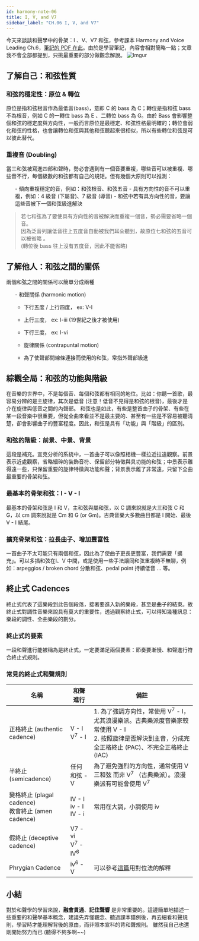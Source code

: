 ```yaml
---
id: harmony-note-06
title: I, V, and V7
sidebar_label: "CH.06 I, V, and V7"
---
```


今天來談談和聲學中的骨架：I 、V、V7 和弦，參考課本 Harmony and Voice Leading Ch.6，<a href="http://www.musicvalley.com.hk/2016/11/12/%E5%B0%8D%E4%BD%8D%E6%B3%95%E7%B0%A1%E4%BB%8B-%E4%B8%89-%E9%87%8D%E8%A6%81%E7%9A%84%E6%A6%82%E5%BF%B5-Clausulae-%E5%B0%8D%E4%BD%8D%E6%B3%95%E7%9A%84%E7%B5%82%E6%AD%A2%E5%BC%8F-Counter-Point-Cadence-Ultima-Paenultima-Antepaenultima-Sopra.html">筆記的 PDF 在此</a>。由於是學習筆記，內容會相對簡略一點；文章我不會全部都提到，只挑最重要的部分做觀念解說。
<img src="https://i.imgur.com/jfMUuX5.png" alt="Imgur">
<h2 id="了解自己：和弦性質">了解自己：和弦性質</h2>
<h3 id="和弦的穩定性：原位--轉位">和弦的穩定性：原位 &amp; 轉位</h3>
原位是指和弦根音作為最低音(bass)，意即 C 的 bass 為 C；轉位是指和弦 bass 不為根音，例如 C 的一轉位 bass 為 E 、二轉位 bass 為 G。由於 Bass 會影響整個和弦的穩定度與方向性，一般而言原位是最穩定、和弦性格最明確的；轉位會弱化和弦的性格，也會讓轉位和弦與其他和弦聽起來很相似，所以有些轉位和弦是可以彼此替代。
<h3 id="重複音-doubling">重複音 (Doubling)</h3>
當三和弦被寫進四部和聲時，勢必會遇到有一個音要重複，哪些音可以被重複、哪些音不行，每個級數的和弦都有自己的規矩。但有幾個大原則可以推測：
<ol>
- 傾向重複穩定的音，例如：和弦根音、和弦五音
- 具有方向性的音不可以重複，例如：4 級音 (下屬音)、7 級音 (導音)
- 和弦中若有具方向性的音，要讓這些音被下一個和弦級進解決
</ol>
<blockquote>
若七和弦為了要使具有方向性的音被解決而重複一個音，勢必需要省略一個音。<br>
因為泛音列讓低音往上五度音自動被我們耳朵聽到，故原位七和弦的五音可以被省略 。<br>
(轉位後 bass 往上沒有五度音，因此不能省略)
</blockquote>
<h2 id="了解他人：和弦之間的關係">了解他人：和弦之間的關係</h2>
兩個和弦之間的關係可以簡單分成兩種
<ol>
- 和聲關係 (harmonic motion)

- 下行五度 / 上行四度， ex: V-I
- 上行三度， ex: I-iii (19世紀之後才被使用)
- 下行三度， ex: I-vi


- 旋律關係 (contrapuntal motion)

- 為了使聲部間線條連接而使用的和弦，常指外聲部級進


</ol>
<h2 id="綜觀全局：和弦的功能與階級">綜觀全局：和弦的功能與階級</h2>
在音樂的世界中，不是每個音、每個和弦都有相同的地位。比如：你聽一首歌，最容易分辨的是主旋律，其次是低音 (注意！低音不見得是和弦的根音)，最後才是介在旋律與低音之間的內聲部。
和弦也是如此，有些是整首曲子的骨架、有些在某一段音樂中很重要，但從全曲來看並不是最主要的、甚至有一些是不容易被聽清楚，卻會影響曲子的豐富程度。因此，和弦是具有「功能」與「階級」的區別。
<h3 id="和弦的階級：前景、中景、背景">和弦的階級：前景、中景、背景</h3>
這段是補充。宣克分析的系統中，一首曲子可以像照相機一樣拉近拉遠觀察。前景表示近處觀察，省略細碎的裝飾音符、保留部分特徵與具功能的和弦；中景表示離得遠一些，只保留重要的旋律特徵與功能和聲；背景表示離了非常遠，只留下全曲最重要的骨架和弦。
<h3 id="最基本的骨架和弦：i---v---i">最基本的骨架和弦：I - V - I</h3>
最基本的骨架和弦是 I 和 V，主和弦與屬和弦，以 C 調來說就是大三和弦 C 和 G，以  cm 調來說就是 Cm 和 G (or Gm)。古典音樂大多數曲目都是 I 開始、最後 V - I 結尾。
<h3 id="擴充骨架和弦：拉長曲子、增加豐富性">擴充骨架和弦：拉長曲子、增加豐富性</h3>
一首曲子不太可能只有兩個和弦，因此為了使曲子更長更豐富，我們需要「擴充」。可以多插和弦在I、V 中間，或是使用一些手法讓同和弦重複時不無聊，例如：arpeggios / broken chord 分散和弦、pedal point 持續低音 … 等。
<h2 id="終止式-cadences">終止式 Cadences</h2>
終止式代表了這樂段到此告個段落，接著要進入新的樂段，甚至是曲子的結束。故終止式對調性音樂來說具有莫大的重要性，透過觀察終止式，可以得知幾種訊息：樂段的調性、全曲樂段的劃分。
<h3 id="終止式的要素">終止式的要素</h3>
一段和聲進行能被稱為是終止式，一定要滿足兩個要素：節奏要漸慢、和聲進行符合終止式規則。
<h3 id="常見的終止式和聲規則">常見的終止式和聲規則</h3>

<table>
<thead>
<tr>
<th>名稱</th>
<th>和聲進行</th>
<th>備註</th>
</tr>
</thead>
<tbody>
<tr>
<td>正格終止 (authentic cadence)</td>
<td>V - I <br> V<sup>7</sup> - I</td>
<td>1. 為了強調方向性，常使用 V<sup>7</sup> - I，尤其浪漫樂派。古典樂派度音樂家較常使用 V - I <br> 2. 按照旋律是否解決到主音，分成完全正格終止 (PAC)、不完全正格終止 (IAC)</td>
</tr>
<tr>
<td>半終止 (semicadence)</td>
<td>任何和弦 - V</td>
<td>為了避免強烈的方向性，通常使用 V 三和弦 而非 V<sup>7</sup> （古典樂派）。浪漫樂派有可能會使用 V<sup>7</sup></td>
</tr>
<tr>
<td>變格終止 (plagal cadence) <br> 教會終止 (amen cadence)</td>
<td>IV - I <br> iv - I <br> IV - i</td>
<td>常用在大調，小調使用 iv</td>
</tr>
<tr>
<td>假終止 (deceptive cadence)</td>
<td>V7 - vi <br> V<sup>7</sup> - IV<sup>6</sup></td>
<td></td>
</tr>
<tr>
<td>Phrygian Cadence</td>
<td>iv<sup>6</sup> - V</td>
<td>可以參考<a href="http://www.musicvalley.com.hk/2016/11/12/%E5%B0%8D%E4%BD%8D%E6%B3%95%E7%B0%A1%E4%BB%8B-%E4%B8%89-%E9%87%8D%E8%A6%81%E7%9A%84%E6%A6%82%E5%BF%B5-Clausulae-%E5%B0%8D%E4%BD%8D%E6%B3%95%E7%9A%84%E7%B5%82%E6%AD%A2%E5%BC%8F-Counter-Point-Cadence-Ultima-Paenultima-Antepaenultima-Sopra.html">這篇</a>用對位法的解釋</td>
</tr>
</tbody>
</table><h2 id="小結">小結</h2>
對於和聲學的學習來說，<strong>融會貫通</strong>、<strong>記住聲響</strong> 是非常重要的。這邊簡單地描述一些重要的和聲學基本概念，建議先弄懂觀念、聽過課本譜例後，再去細看和聲規則，學習時才能理解背後的原由，而非照本宣科的背和聲規則。
雖然我自己也還剛開始努力而已 (聽得不夠多啊~~)

